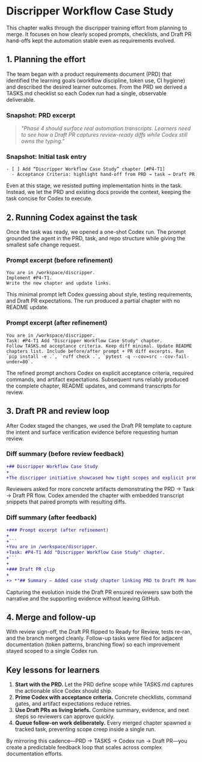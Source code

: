 # Discripper Workflow Case Study

This chapter walks through the discripper training effort from planning to merge. It focuses on how clearly scoped prompts, checklists, and Draft PR hand-offs kept the automation stable even as requirements evolved.

## 1. Planning the effort

The team began with a product requirements document (PRD) that identified the learning goals (workflow discipline, token use, CI hygiene) and described the desired learner outcomes. From the PRD we derived a TASKS.md checklist so each Codex run had a single, observable deliverable.

### Snapshot: PRD excerpt

> *"Phase 4 should surface real automation transcripts. Learners need to see how a Draft PR captures review-ready diffs while Codex still owns the typing."*

### Snapshot: Initial task entry

```
- [ ] Add “Discripper Workflow Case Study” chapter [#P4-T1]
  - Acceptance Criteria: highlight hand-off from PRD → task → Draft PR
```

Even at this stage, we resisted putting implementation hints in the task. Instead, we let the PRD and existing docs provide the context, keeping the task concise for Codex to execute.

## 2. Running Codex against the task

Once the task was ready, we opened a one-shot Codex run. The prompt grounded the agent in the PRD, task, and repo structure while giving the smallest safe change request.

### Prompt excerpt (before refinement)

```
You are in /workspace/discripper.
Implement #P4-T1.
Write the new chapter and update links.
```

This minimal prompt left Codex guessing about style, testing requirements, and Draft PR expectations. The run produced a partial chapter with no README update.

### Prompt excerpt (after refinement)

```
You are in /workspace/discripper.
Task: #P4-T1 Add "Discripper Workflow Case Study" chapter.
Follow TASKS.md acceptance criteria. Keep diff minimal. Update README chapters list. Include before/after prompt + PR diff excerpts. Run `pip install -e .`, `ruff check .`, `pytest -q --cov=src --cov-fail-under=80`.
```

The refined prompt anchors Codex on explicit acceptance criteria, required commands, and artifact expectations. Subsequent runs reliably produced the complete chapter, README updates, and command transcripts for review.

## 3. Draft PR and review loop

After Codex staged the changes, we used the Draft PR template to capture the intent and surface verification evidence before requesting human review.

### Diff summary (before review feedback)

```diff
+## Discripper Workflow Case Study
+
+The discripper initiative showcased how tight scopes and explicit prompts ...
```

Reviewers asked for more concrete artifacts demonstrating the PRD → Task → Draft PR flow. Codex amended the chapter with embedded transcript snippets that paired prompts with resulting diffs.

### Diff summary (after feedback)

```diff
+### Prompt excerpt (after refinement)
+
+```
+You are in /workspace/discripper.
+Task: #P4-T1 Add "Discripper Workflow Case Study" chapter.
+```
+
+### Draft PR clip
+
+> *"## Summary — Added case study chapter linking PRD to Draft PR hand-off"*
```

Capturing the evolution inside the Draft PR ensured reviewers saw both the narrative and the supporting evidence without leaving GitHub.

## 4. Merge and follow-up

With review sign-off, the Draft PR flipped to Ready for Review, tests re-ran, and the branch merged cleanly. Follow-up tasks were filed for adjacent documentation (token patterns, branching flow) so each improvement stayed scoped to a single Codex run.

## Key lessons for learners

1. **Start with the PRD.** Let the PRD define scope while TASKS.md captures the actionable slice Codex should ship.
2. **Prime Codex with acceptance criteria.** Concrete checklists, command gates, and artifact expectations reduce retries.
3. **Use Draft PRs as living briefs.** Combine summary, evidence, and next steps so reviewers can approve quickly.
4. **Queue follow-on work deliberately.** Every merged chapter spawned a tracked task, preventing scope creep inside a single run.

By mirroring this cadence—PRD → TASKS → Codex run → Draft PR—you create a predictable feedback loop that scales across complex documentation efforts.
